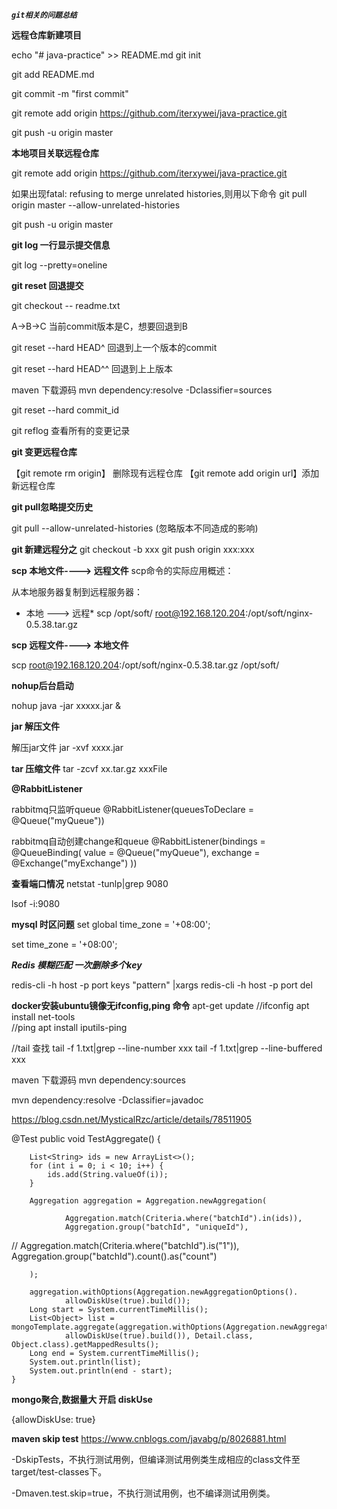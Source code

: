 _**`git相关的问题总结`**_


**远程仓库新建项目**

echo "# java-practice" >> README.md
git init

git add README.md

git commit -m "first commit"

git remote add origin https://github.com/iterxywei/java-practice.git

git push -u origin master

**本地项目关联远程仓库**

git remote add origin https://github.com/iterxywei/java-practice.git

如果出现fatal: refusing to merge unrelated histories,则用以下命令
git pull origin master  --allow-unrelated-histories

git push -u origin master

**git log 一行显示提交信息**

git log  --pretty=oneline

**git reset 回退提交**

git checkout -- readme.txt

A->B->C
当前commit版本是C，想要回退到B

git  reset  --hard  HEAD^   回退到上一个版本的commit

git  reset  --hard  HEAD^^  回退到上上版本


maven 下载源码
mvn dependency:resolve -Dclassifier=sources


git reset --hard commit_id

git  reflog  查看所有的变更记录



**git 变更远程仓库**


【git remote rm origin】 删除现有远程仓库 
【git remote add origin url】添加新远程仓库




**git pull忽略提交历史**

git pull --allow-unrelated-histories    (忽略版本不同造成的影响)


**git 新建远程分之**
 git  checkout  -b  xxx
 git push origin xxx:xxx
 
 

**scp 本地文件----> 远程文件**
scp命令的实际应用概述： 

从本地服务器复制到远程服务器：

* 本地 ---> 远程*
 scp  /opt/soft/   root@192.168.120.204:/opt/soft/nginx-0.5.38.tar.gz


**scp 远程文件----> 本地文件**

scp root@192.168.120.204:/opt/soft/nginx-0.5.38.tar.gz /opt/soft/


**nohup后台启动**

nohup  java  -jar  xxxxx.jar   &



**jar 解压文件**

解压jar文件
jar  -xvf  xxxx.jar

**tar 压缩文件** 
tar -zcvf   xx.tar.gz   xxxFile

**@RabbitListener**

rabbitmq只监听queue
@RabbitListener(queuesToDeclare = @Queue("myQueue"))

rabbitmq自动创建change和queue
@RabbitListener(bindings = @QueueBinding(
            value = @Queue("myQueue"),
            exchange = @Exchange("myExchange")
    ))



**查看端口情况**
netstat -tunlp|grep 9080

lsof -i:9080


**mysql 时区问题**
set global time_zone = '+08:00';

set time_zone = '+08:00';

***Redis 模糊匹配 一次删除多个key***

redis-cli -h host -p port keys "pattern" |xargs redis-cli -h host -p port del


**docker安装ubuntu镜像无ifconfig,ping 命令**
apt-get update
//ifconfig 
apt install net-tools       
//ping
apt install iputils-ping 


//tail  查找
tail -f 1.txt|grep --line-number xxx
tail -f 1.txt|grep --line-buffered xxx


maven 下载源码
mvn dependency:sources

mvn dependency:resolve -Dclassifier=javadoc

https://blog.csdn.net/MysticalRzc/article/details/78511905


@Test
    public void TestAggregate() {

        List<String> ids = new ArrayList<>();
        for (int i = 0; i < 10; i++) {
            ids.add(String.valueOf(i));
        }

        Aggregation aggregation = Aggregation.newAggregation(

                Aggregation.match(Criteria.where("batchId").in(ids)),
                Aggregation.group("batchId", "uniqueId"),
//                Aggregation.match(Criteria.where("batchId").is("1")),
                Aggregation.group("batchId").count().as("count")

        );

        aggregation.withOptions(Aggregation.newAggregationOptions().
                allowDiskUse(true).build());
        Long start = System.currentTimeMillis();
        List<Object> list = mongoTemplate.aggregate(aggregation.withOptions(Aggregation.newAggregationOptions().
                allowDiskUse(true).build()), Detail.class, Object.class).getMappedResults();
        Long end = System.currentTimeMillis();
        System.out.println(list);
        System.out.println(end - start);
    }



**mongo聚合,数据量大 开启 diskUse**

{allowDiskUse: true}  

**maven skip test**
https://www.cnblogs.com/javabg/p/8026881.html

-DskipTests，不执行测试用例，但编译测试用例类生成相应的class文件至target/test-classes下。

-Dmaven.test.skip=true，不执行测试用例，也不编译测试用例类。


